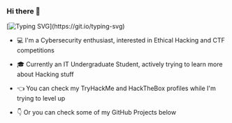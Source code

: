 ### Hi there 👋

[![Typing SVG](https://readme-typing-svg.herokuapp.com/?font=Hack&color=%2300FF00&lines=Welcome+to+my+profile!)](https://git.io/typing-svg)

- 💻 I'm a Cybersecurity enthusiast, interested in Ethical Hacking and CTF competitions

- 🎓 Currently an IT Undergraduate Student, actively trying to learn more about Hacking stuff

- 👈 You can check my TryHackMe and HackTheBox profiles while I'm trying to level up

- 👇 Or you can check some of my GitHub Projects below
